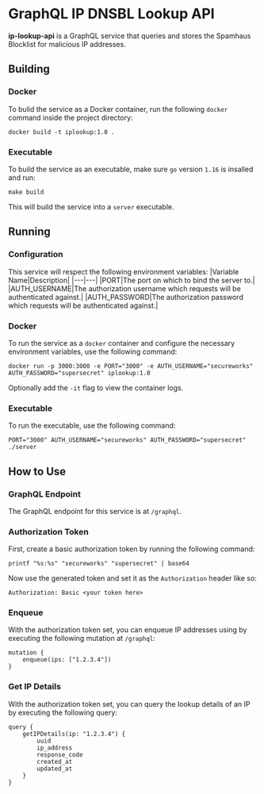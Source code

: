 # GraphQL IP DNSBL Lookup API
__ip-lookup-api__ is a GraphQL service that queries and stores the Spamhaus Blocklist for malicious IP addresses.

## Building
### Docker
To bulid the service as a Docker container, run the following `docker` command inside the project directory:
```
docker build -t iplookup:1.0 .
```
### Executable
To build the service as an executable, make sure `go` version `1.16` is insalled and run:
```
make build
```
This will build the service into a `server` executable.

## Running
### Configuration
This service will respect the following environment variables:
|Variable Name|Description|
|---|---|
|PORT|The port on which to bind the server to.|
|AUTH_USERNAME|The authorization username which requests will be authenticated against.|
|AUTH_PASSWORD|The authorization password which requests will be authenticated against.|

### Docker
To run the service as a `docker` container and configure the necessary environment variables, use the following command:
```
docker run -p 3000:3000 -e PORT="3000" -e AUTH_USERNAME="secureworks" AUTH_PASSWORD="supersecret" iplookup:1.0
```
Optionally add the `-it` flag to view the container logs.

### Executable
To run the executable, use the following command:
```
PORT="3000" AUTH_USERNAME="secureworks" AUTH_PASSWORD="supersecret" ./server
```

## How to Use
### GraphQL Endpoint
The GraphQL endpoint for this service is at `/graphql`. 

### Authorization Token
First, create a basic authorization token by running the following command:
```
printf "%s:%s" "secureworks" "supersecret" | base64
```
Now use the generated token and set it as the `Authorization` header like so:
``` 
Authorization: Basic <your token here>
```

### Enqueue
With the authorization token set, you can enqueue IP addresses using by executing the following mutation at `/graphql`:
```
mutation {
    enqueue(ips: ["1.2.3.4"])
}
```

### Get IP Details
With the authorization token set, you can query the lookup details of an IP by executing the following query:
```
query {
    getIPDetails(ip: "1.2.3.4") {
        uuid
        ip_address
        response_code
        created_at
        updated_at
    }
}
```